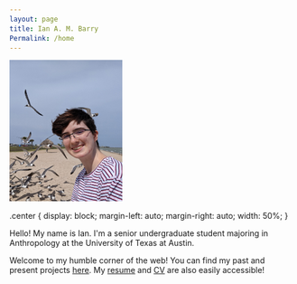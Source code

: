 ```yaml
---
layout: page
title: Ian A. M. Barry
Permalink: /home
---
```


<img src="ian.jpg"
     alt="Ian"
     class="center"
     width="200" 
     height="250" />

.center {
  display: block;
  margin-left: auto;
  margin-right: auto;
  width: 50%;
}

Hello! My name is Ian. I'm a senior undergraduate student majoring in Anthropology at the University of Texas at Austin.

Welcome to my humble corner of the web! You can find my past and present projects <a href="/projects">here</a>. My <a href="/resume">resume</a> and <a href="/cv">CV</a> are also easily accessible!